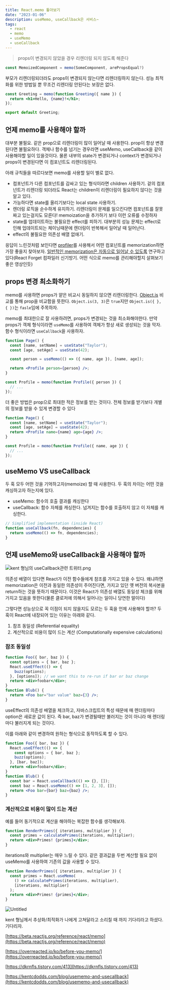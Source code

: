 ```yaml
---
title: React.memo 톺아보기
date: "2023-01-06"
description: useMemo, useCallback은 서비스~
tags:
  - react
  - memo
  - useMemo
  - useCallback
---
```


> props이 변경되지 않았을 경우 리렌더링 되지 않도록 해준다

```jsx
const MemoizedComponent = memo(SomeComponent, arePropsEqual?)
```

부모가 리렌더링되더라도 props이 변경되지 않는다면 리렌더링하지 않는다. 성능 최적화를 위한 방법일 뿐 무조건 리렌더링 안된다는 보장은 없다.

```jsx
const Greeting = memo(function Greeting({ name }) {
  return <h1>Hello, {name}!</h1>;
});

export default Greeting;
```

## 언제 memo를 사용해야 할까

대부분 불필요. 같은 prop으로 리렌더링이 많이 일어날 때 사용한다. prop이 항상 변경된다면 불필요하다. 객체나 함수를 넘기는 경우라면 useMemo, useCallback을 같이 사용해야할 일이 있을것이다. 물론 내부의 state가 변경되거나 context가 변경되거나 props이 변경된다면 이 컴포넌트도 리렌더링된다.

아래 규칙들을 따르다보면 memo를 사용할 일이 별로 없다.

- 컴포넌트가 다른 컴포넌트를 감싸고 있는 형식이라면 children 사용하기. 겉의 컴포넌트가 리렌더링 되더라도 React는 children이 리렌더링이 필요하지 않다는 것을 알고 있다.
- 가능하다면 state를 올리기보다는 local state 사용하기.
- 렌더링 로직을 순수하게 유지하기. 리렌더링이 문제를 일으킨다면 컴포넌트를 잘못짜고 있는걸지도 모른다! memoization을 추가하기 보다 이런 오류를 수정하자
- state를 업데이트하는 불필요한 effect를 피하기. 대부분의 성능 문제는 effect로 인해 업데이트되는 체이닝때문에 렌더링이 반복해서 일어날 때 일어난다.
- effect의 불필요한 의존성 배열 없애기.

응답이 느린것처럼 보인다면 [profiler](https://beta.reactjs.org/blog/2018/09/10/introducing-the-react-profiler)를 사용해서 어떤 컴포넌트를 memorization하면 가장 좋을지 찾아보자. [일반적인 memorization은 자동으로 일어날 수 있도록](https://www.youtube.com/watch?v=lGEMwh32soc) 연구하고 있다(React Forget 컴파일러 신기방기. 어떤 식으로 memo를 관리해야할지 살펴보기 좋은 영상인듯)

## props 변경 최소화하기

memo를 사용하면 props가 얕은 비교시 동일하지 않으면 리렌더링한다. [Object.is](https://developer.mozilla.org/en-US/docs/Web/JavaScript/Reference/Global_Objects/Object/is) 비교를 통해 prop을 비교함을 뜻한다. `Object.is(3, 3)`은 `true`지만 `Object.is({ }, { })`는 `fasle`임에 주목하자.

memo를 최대한으로 잘 사용하려면, props가 변경되는 것을 최소화해야한다. 만약 props가 객체 형식이라면 `useMemo`를 사용하여 객체가 항상 새로 생성되는 것을 막자. 함수 형식이라면 `useCallback`을 사용하자.

```jsx
function Page() {
  const [name, setName] = useState("Taylor");
  const [age, setAge] = useState(42);

  const person = useMemo(() => ({ name, age }), [name, age]);

  return <Profile person={person} />;
}

const Profile = memo(function Profile({ person }) {
  // ...
});
```

더 좋은 방법은 prop으로 최대한 적은 정보를 받는 것이다. 전체 정보를 받기보다 개별의 정보를 받을 수 있게 변경할 수 있다

```jsx
function Page() {
  const [name, setName] = useState("Taylor");
  const [age, setAge] = useState(42);
  return <Profile name={name} age={age} />;
}

const Profile = memo(function Profile({ name, age }) {
  // ...
});
```

## useMemo VS useCallback

두 훅 모두 어떤 것을 기억하고자(memoize) 할 때 사용한다. 두 훅의 차이는 어떤 것을 캐싱하고자 하는지에 있다.

- useMemo: 함수의 호출 결과를 캐싱한다
- useCallback: 함수 자체를 캐싱한다. 넘겨지는 함수를 호출하지 않고 이 자체를 캐싱한다.

```jsx
// Simplified implementation (inside React)
function useCallback(fn, dependencies) {
  return useMemo(() => fn, dependencies);
}
```

## 언제 useMemo와 useCallback을 사용해야 할까

![kent 형님의 useCallback관련 트위터.png](https://user-images.githubusercontent.com/67692759/210934059-9ab4cc52-a400-4de6-9304-8458f2ae2eae.png)

의존성 배열이 있다면 React가 이전 함수들에게 참조를 가지고 있을 수 있다. 왜냐하면 memorization은 이전과 동일한 의존성이 주어진다면, 가지고 있던 옛 버전의 복사본을 return하는 것을 뜻하기 때문이다. 이것은 React가 의존성 배열도 동일성 체크를 위해 가지고 있음을 뜻한다(물론 클로저에 의해서 일어나는 일이니 당연한 말이다)

그렇다면 성능상으로 꼭 이점이 되지 않을지도 모르는 두 훅을 언제 사용해야 할까? 두 훅이 React에 내장되어 있는 이유는 아래와 같다.

1. 참조 동일성 (Referential equality)
2. 계산적으로 비용이 많이 드는 계산 (Computationally expensive calculations)

### 참조 동일성

```jsx
function Foo({ bar, baz }) {
  const options = { bar, baz };
  React.useEffect(() => {
    buzz(options);
  }, [options]); // we want this to re-run if bar or baz change
  return <div>foobar</div>;
}
function Blub() {
  return <Foo bar="bar value" baz={3} />;
}
```

useEffect의 의존성 배열을 체크하고, 자바스크립트의 특성 때문에 매 렌더링마다 option은 새로운 값이 된다. 즉 bar, baz가 변경될때만 불러지는 것이 아니라 매 렌더링마다 불러지게 되는 것이다.

이를 아래와 같이 변경하여 원하는 형식으로 동작하도록 할 수 있다.

```jsx
function Foo({ bar, baz }) {
  React.useEffect(() => {
    const options = { bar, baz };
    buzz(options);
  }, [bar, baz]);
  return <div>foobar</div>;
}
function Blub() {
  const bar = React.useCallback(() => {}, []);
  const baz = React.useMemo(() => [1, 2, 3], []);
  return <Foo bar={bar} baz={baz} />;
}
```

### 계산적으로 비용이 많이 드는 계산

예를 들어 동기적으로 계산을 해야하는 복잡한 함수를 생각해보자.

```jsx
function RenderPrimes({ iterations, multiplier }) {
  const primes = calculatePrimes(iterations, multiplier);
  return <div>Primes! {primes}</div>;
}
```

iterations와 multiplier는 매우 느릴 수 있다. 같은 결과값을 두번 계산할 필요 없이 useMemo를 사용하여 기존의 값을 사용할 수 있다.

```jsx
function RenderPrimes({ iterations, multiplier }) {
  const primes = React.useMemo(
    () => calculatePrimes(iterations, multiplier),
    [iterations, multiplier]
  );
  return <div>Primes! {primes}</div>;
}
```

![Untitled](https://user-images.githubusercontent.com/67692759/210934131-cbf3a1d9-6955-4e73-a59e-d521daeb2768.png)

kent 형님께서 추상화/최적화가 나에게 고쳐달라고 소리칠 때 까지 기다리라고 하셨다. 기다리자.

[https://beta.reactjs.org/reference/react/memo](https://beta.reactjs.org/reference/react/memo)

[https://overreacted.io/ko/before-you-memo/](https://overreacted.io/ko/before-you-memo/)

[https://dkrnfls.tistory.com/413](https://dkrnfls.tistory.com/413)

[https://kentcdodds.com/blog/usememo-and-usecallback](https://kentcdodds.com/blog/usememo-and-usecallback)
